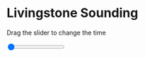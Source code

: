 <h1>Livingstone Sounding</h1>
<p>Drag the slider to change the time</p>

<div class="slidecontainer">
<input oninput='setImage(this)' class="slider" type="range" min="0" max="2" value="0" step="1" />
<img id='img'/>
</div>

<script>
var img = document.getElementById('img');
var img_array = ['/assets/images/skwt/skd_livingstone_wrfout_d01_2020-07-29_12:00:00.png',
'/assets/images/skwt/skd_livingstone_wrfout_d01_2020-07-29_18:00:00.png',];
function setImage(obj)
{
        var value = obj.value;
        img.src = img_array[value];

}
</script>
